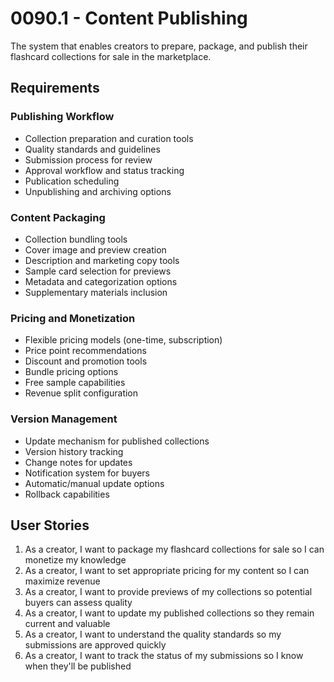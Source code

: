 # 0090.1 - Content Publishing

The system that enables creators to prepare, package, and publish their flashcard collections for sale in the marketplace.

## Requirements

### Publishing Workflow
- Collection preparation and curation tools
- Quality standards and guidelines
- Submission process for review
- Approval workflow and status tracking
- Publication scheduling
- Unpublishing and archiving options

### Content Packaging
- Collection bundling tools
- Cover image and preview creation
- Description and marketing copy tools
- Sample card selection for previews
- Metadata and categorization options
- Supplementary materials inclusion

### Pricing and Monetization
- Flexible pricing models (one-time, subscription)
- Price point recommendations
- Discount and promotion tools
- Bundle pricing options
- Free sample capabilities
- Revenue split configuration

### Version Management
- Update mechanism for published collections
- Version history tracking
- Change notes for updates
- Notification system for buyers
- Automatic/manual update options
- Rollback capabilities

## User Stories

1. As a creator, I want to package my flashcard collections for sale so I can monetize my knowledge
2. As a creator, I want to set appropriate pricing for my content so I can maximize revenue
3. As a creator, I want to provide previews of my collections so potential buyers can assess quality
4. As a creator, I want to update my published collections so they remain current and valuable
5. As a creator, I want to understand the quality standards so my submissions are approved quickly
6. As a creator, I want to track the status of my submissions so I know when they'll be published
